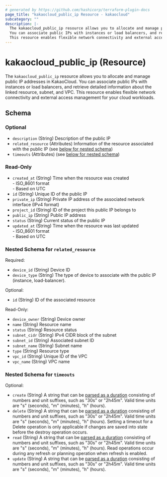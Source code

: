 ```yaml
---
# generated by https://github.com/hashicorp/terraform-plugin-docs
page_title: "kakaocloud_public_ip Resource - kakaocloud"
subcategory: ""
description: |-
  The kakaocloud_public_ip resource allows you to allocate and manage public IP addresses in KakaoCloud.
  You can associate public IPs with instances or load balancers, and retrieve detailed information about the linked resource, subnet, and VPC.
  This resource enables flexible network connectivity and external access management for your cloud workloads.
---
```


# kakaocloud_public_ip (Resource)

The `kakaocloud_public_ip` resource allows you to allocate and manage public IP addresses in KakaoCloud.
You can associate public IPs with instances or load balancers, and retrieve detailed information about the linked resource, subnet, and VPC.
This resource enables flexible network connectivity and external access management for your cloud workloads.



<!-- schema generated by tfplugindocs -->
## Schema

### Optional

- `description` (String) Description of the public IP
- `related_resource` (Attributes) Information of the resource associated with the public IP (see [below for nested schema](#nestedatt--related_resource))
- `timeouts` (Attributes) (see [below for nested schema](#nestedatt--timeouts))

### Read-Only

- `created_at` (String) Time when the resource was created <br/> - ISO_8601 format <br/> - Based on UTC
- `id` (String) Unique ID of the public IP
- `private_ip` (String) Private IP address of the associated network interface (IPv4 format)
- `project_id` (String) ID of the project this public IP belongs to
- `public_ip` (String) Public IP address
- `status` (String) Current status of the public IP
- `updated_at` (String) Time when the resource was last updated <br/> - ISO_8601 format <br/> - Based on UTC

<a id="nestedatt--related_resource"></a>
### Nested Schema for `related_resource`

Required:

- `device_id` (String) Device ID
- `device_type` (String) The type of device to associate with the public IP (instance, load-balancer).

Optional:

- `id` (String) ID of the associated resource

Read-Only:

- `device_owner` (String) Device owner
- `name` (String) Resource name
- `status` (String) Resource status
- `subnet_cidr` (String) IPv4 CIDR block of the subnet
- `subnet_id` (String) Associated subnet ID
- `subnet_name` (String) Subnet name
- `type` (String) Resource type
- `vpc_id` (String) Unique ID of the VPC
- `vpc_name` (String) VPC name


<a id="nestedatt--timeouts"></a>
### Nested Schema for `timeouts`

Optional:

- `create` (String) A string that can be [parsed as a duration](https://pkg.go.dev/time#ParseDuration) consisting of numbers and unit suffixes, such as "30s" or "2h45m". Valid time units are "s" (seconds), "m" (minutes), "h" (hours).
- `delete` (String) A string that can be [parsed as a duration](https://pkg.go.dev/time#ParseDuration) consisting of numbers and unit suffixes, such as "30s" or "2h45m". Valid time units are "s" (seconds), "m" (minutes), "h" (hours). Setting a timeout for a Delete operation is only applicable if changes are saved into state before the destroy operation occurs.
- `read` (String) A string that can be [parsed as a duration](https://pkg.go.dev/time#ParseDuration) consisting of numbers and unit suffixes, such as "30s" or "2h45m". Valid time units are "s" (seconds), "m" (minutes), "h" (hours). Read operations occur during any refresh or planning operation when refresh is enabled.
- `update` (String) A string that can be [parsed as a duration](https://pkg.go.dev/time#ParseDuration) consisting of numbers and unit suffixes, such as "30s" or "2h45m". Valid time units are "s" (seconds), "m" (minutes), "h" (hours).
